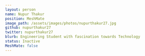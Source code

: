 ```yaml
---
layout: person
name: Nupur Thakur
position: MeshMate
image_path: /assets/images/photos/nupurthakur27.jpg
github: nupurthakur27
twitter: nupurthakur27
blurb: Engineering Student with fascination towards Technology
status: Inactive
MeshMate: false
---
```

